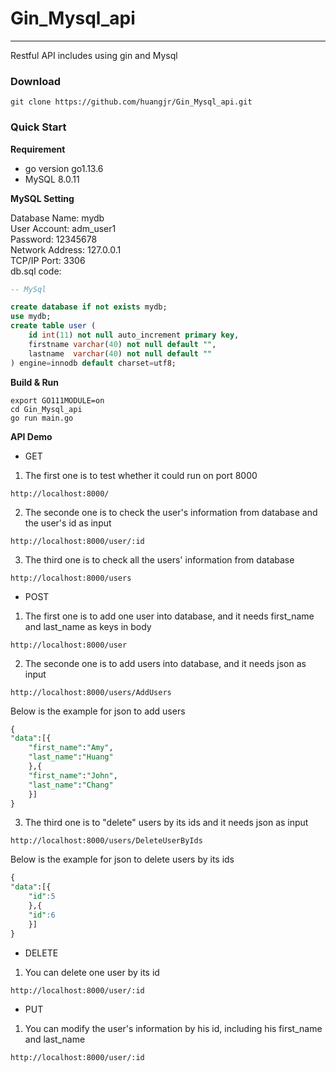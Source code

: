 # Gin_Mysql_api

----
Restful API includes using gin and Mysql

### Download  
```
git clone https://github.com/huangjr/Gin_Mysql_api.git
```
### Quick Start
**Requirement**
* go version go1.13.6
* MySQL 8.0.11

**MySQL Setting**

Database Name: mydb  
User Account: adm_user1   
Password: 12345678  
Network Address: 127.0.0.1  
TCP/IP Port: 3306  
db.sql code:  
~~~sql
-- MySql 

create database if not exists mydb;
use mydb;
create table user (
	id int(11) not null auto_increment primary key,
	firstname varchar(40) not null default "",
	lastname  varchar(40) not null default ""
) engine=innodb default charset=utf8;
~~~

**Build & Run**
```
export GO111MODULE=on
cd Gin_Mysql_api  
go run main.go  
```

**API Demo**

* GET
1. The first one is to test whether it could run on port 8000 
```
http://localhost:8000/
``` 
2. The seconde one is to check the user's information from database and the user's id as input
```
http://localhost:8000/user/:id
```  
3. The third one is to check all the users' information from database
```
http://localhost:8000/users
```
* POST
1. The first one is to add one user into database, and it needs first_name and last_name as keys in body 
```
http://localhost:8000/user
```
2. The seconde one is to add users into database, and it needs json as input
```
http://localhost:8000/users/AddUsers
```
Below is the example for json to add users
~~~sql
{
"data":[{
	"first_name":"Amy",
	"last_name":"Huang"
    },{
	"first_name":"John",
	"last_name":"Chang"
    }]
}
~~~
3. The third one is to "delete" users by its ids and it needs json as input
```
http://localhost:8000/users/DeleteUserByIds
```
Below is the example for json to delete users by its ids
~~~sql
{
"data":[{
	"id":5
    },{
	"id":6
    }]
}
~~~
* DELETE
1. You can delete one user by its id 
```
http://localhost:8000/user/:id
```
* PUT
1. You can modify the user's information by his id, including his first_name and last_name
```
http://localhost:8000/user/:id
```
